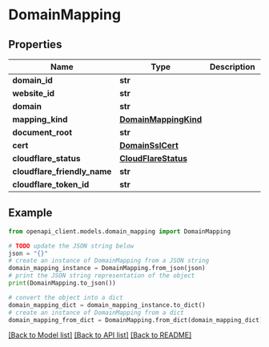 # DomainMapping


## Properties

Name | Type | Description | Notes
------------ | ------------- | ------------- | -------------
**domain_id** | **str** |  | 
**website_id** | **str** |  | 
**domain** | **str** |  | 
**mapping_kind** | [**DomainMappingKind**](DomainMappingKind.md) |  | 
**document_root** | **str** |  | 
**cert** | [**DomainSslCert**](DomainSslCert.md) |  | [optional] 
**cloudflare_status** | [**CloudFlareStatus**](CloudFlareStatus.md) |  | 
**cloudflare_friendly_name** | **str** |  | [optional] 
**cloudflare_token_id** | **str** |  | [optional] 

## Example

```python
from openapi_client.models.domain_mapping import DomainMapping

# TODO update the JSON string below
json = "{}"
# create an instance of DomainMapping from a JSON string
domain_mapping_instance = DomainMapping.from_json(json)
# print the JSON string representation of the object
print(DomainMapping.to_json())

# convert the object into a dict
domain_mapping_dict = domain_mapping_instance.to_dict()
# create an instance of DomainMapping from a dict
domain_mapping_from_dict = DomainMapping.from_dict(domain_mapping_dict)
```
[[Back to Model list]](../README.md#documentation-for-models) [[Back to API list]](../README.md#documentation-for-api-endpoints) [[Back to README]](../README.md)


